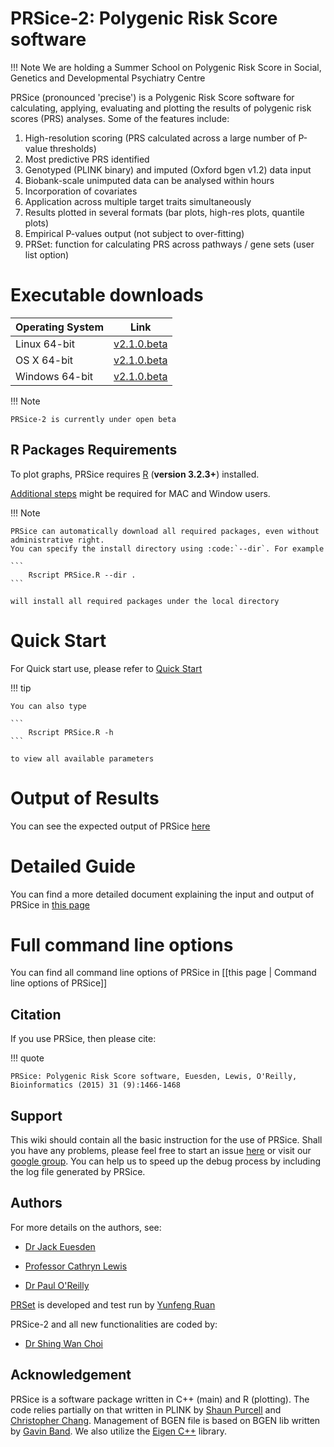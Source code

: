 <h1>PRSice-2: Polygenic Risk Score software</h1>

!!! Note
    We are holding a Summer School on Polygenic Risk Score in Social, Genetics and Developmental Psychiatry Centre

PRSice (pronounced 'precise') is a Polygenic Risk Score software for calculating, applying, evaluating and plotting the results of polygenic risk scores (PRS) analyses.
Some of the features include:

1. High-resolution scoring (PRS calculated across a large number of P-value thresholds)
2. Most predictive PRS identified
3. Genotyped (PLINK binary) and imputed (Oxford bgen v1.2) data input
4. Biobank-scale unimputed data can be analysed within hours
5. Incorporation of covariates
6. Application across multiple target traits simultaneously
7. Results plotted in several formats (bar plots, high-res plots, quantile plots)
8. Empirical P-values output (not subject to over-fitting)
9. PRSet: function for calculating PRS across pathways / gene sets (user list option)

# Executable downloads
| Operating System | Link |
| -----------------|:----:|
| Linux 64-bit | [v2.1.0.beta](https://github.com/choishingwan/PRSice/releases/download/2.1.0.beta/PRSice_linux.zip) |
| OS X 64-bit | [v2.1.0.beta](https://github.com/choishingwan/PRSice/releases/download/2.1.0.beta/PRSice_mac.zip) |
| Windows 64-bit | [v2.1.0.beta](https://github.com/choishingwan/PRSice/releases/download/2.1.0.beta/PRSice_win64.zip) |

!!! Note

    PRSice-2 is currently under open beta

## R Packages Requirements

To plot graphs, PRSice requires [R](https://www.r-project.org/) (**version 3.2.3+**) installed.

[Additional steps](extra_steps.md) might be required for MAC and Window users.

!!! Note

    PRSice can automatically download all required packages, even without administrative right.
    You can specify the install directory using :code:`--dir`. For example

    ```
        Rscript PRSice.R --dir .
    ```
    
    will install all required packages under the local directory

# Quick Start
For Quick start use, please refer to [Quick Start](quick_start.md)

!!! tip

    You can also type

    ```
        Rscript PRSice.R -h
    ```

    to view all available parameters

# Output of Results
You can see the expected output of PRSice [here](step_by_step.md#output-of-results)

# Detailed Guide
You can find a more detailed document explaining the input and output of PRSice in [this page](step_by_step.md)

# Full command line options
You can find all command line options of PRSice in [[this page | Command line options of PRSice]]


## Citation
If you use PRSice, then please cite:

!!! quote

    PRSice: Polygenic Risk Score software, Euesden, Lewis, O'Reilly, Bioinformatics (2015) 31 (9):1466-1468

## Support
This wiki should contain all the basic instruction for the use of PRSice.
Shall you have any problems, please feel free to start an issue [here](https://github.com/choishingwan/PRSice/issues) or visit our [google group](https://groups.google.com/forum/#!forum/prsice).
You can help us to speed up the debug process by including the log file generated by PRSice.

## Authors
For more details on the authors, see:

- [Dr Jack Euesden](https://kclpure.kcl.ac.uk/portal/en/persons/jack-euesden(972d61b2-89c6-4777-8969-7d88b0c0ece5).html)

- [Professor Cathryn Lewis](http://www.kcl.ac.uk/lsm/research/divisions/gmm/departments/mmg/researchgroups/clewis/index.aspx)

- [Dr Paul O'Reilly](http://www.pauloreilly.info/)

[PRSet](PRSet) is developed and test run by [Yunfeng Ruan](https://www.researchgate.net/profile/Yunfeng_Ruan2)

PRSice-2 and all new functionalities are coded by:

- [Dr Shing Wan Choi](https://choishingwan.github.io)


## Acknowledgement
PRSice is a software package written in C++ (main) and R (plotting).
The code relies partially on that written in PLINK by [Shaun Purcell](http://research.mssm.edu/statgen/) and [Christopher Chang](https://www.cog-genomics.org/software).
Management of BGEN file is based on BGEN lib written by [Gavin Band](https://bitbucket.org/gavinband/bgen).
We also utilize the [Eigen C++](eigen.tuxfamily.org) library.
